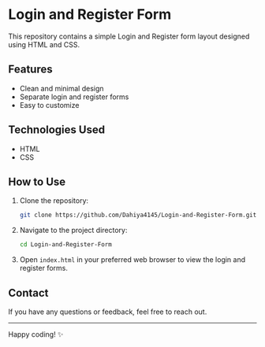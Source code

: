 # Login and Register Form

This repository contains a simple Login and Register form layout designed using HTML and CSS. 

## Features

- Clean and minimal design
- Separate login and register forms
- Easy to customize

## Technologies Used

- HTML
- CSS

## How to Use

1. Clone the repository:
   ```bash
   git clone https://github.com/Dahiya4145/Login-and-Register-Form.git
   ```

2. Navigate to the project directory:
   ```bash
   cd Login-and-Register-Form
   ```

3. Open `index.html` in your preferred web browser to view the login and register forms.




## Contact

If you have any questions or feedback, feel free to reach out.

---

Happy coding! ✨
```
